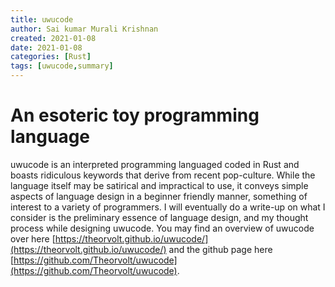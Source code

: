 ```yaml
---
title: uwucode
author: Sai kumar Murali Krishnan
created: 2021-01-08 
date: 2021-01-08 
categories: [Rust]
tags: [uwucode,summary]
---
```


# An esoteric toy programming language

uwucode is an interpreted programming languaged coded in Rust and boasts ridiculous keywords that derive from recent pop-culture. While the language itself may be satirical and impractical to use, it conveys simple aspects of language design in a beginner friendly manner, something of interest to a variety of programmers. I will eventually do a write-up on what I consider is the preliminary essence of language design, and my thought process while designing uwucode. You may find an overview of uwucode over here [https://theorvolt.github.io/uwucode/](https://theorvolt.github.io/uwucode/) and the github page here [https://github.com/Theorvolt/uwucode](https://github.com/Theorvolt/uwucode).

